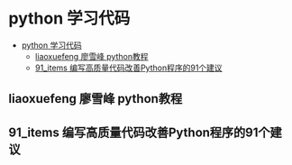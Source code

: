 # python 学习代码
- [python 学习代码](#python-学习代码)
  - [liaoxuefeng 廖雪峰 python教程](#liaoxuefeng-廖雪峰-python教程)
  - [91_items 编写高质量代码改善Python程序的91个建议](#91_items-编写高质量代码改善python程序的91个建议)

## liaoxuefeng 廖雪峰 python教程

## 91_items 编写高质量代码改善Python程序的91个建议

